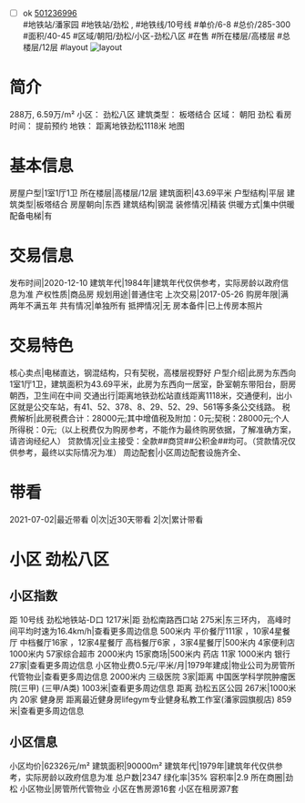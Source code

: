 - [ ] ok [501236996](https://bj.5i5j.com/ershoufang/501236996.html)  
 #地铁站/潘家园 #地铁站/劲松 ,  #地铁线/10号线
#单价/6-8 #总价/285-300 #面积/40-45   #区域/朝阳/劲松/小区-劲松八区 #在售 #所在楼层/高楼层 #总楼层/12层 #layout 
![layout](http://image2a.5i5j.com/bdir/layout/84b56de01d8f494ab7b4a5aaa684dc31.jpg_P5.jpg) 
# 简介 
 288万,  6.59万/m² 
小区： 劲松八区
建筑类型： 板塔结合
区域： 朝阳 劲松
看房时间： 提前预约
地铁： 距离地铁劲松1118米 地图
# 基本信息 
 房屋户型|1室1厅1卫
所在楼层|高楼层/12层
建筑面积|43.69平米
户型结构|平层
建筑类型|板塔结合
房屋朝向|东西
建筑结构|钢混
装修情况|精装
供暖方式|集中供暖
配备电梯|有
# 交易信息 
 发布时间|2020-12-10
建筑年代|1984年|建筑年代仅供参考，实际房龄以政府信息为准
产权性质|商品房
规划用途|普通住宅
上次交易|2017-05-26
购房年限|满两年不满五年
共有情况|单独所有
抵押情况|无
房本备件|已上传房本照片
# 交易特色 
 核心卖点|电梯直达，钢混结构，只有契税，高楼层视野好
户型介绍|此房为东西向1室1厅1卫，建筑面积为43.69平米，此房为东西向一居室，卧室朝东带阳台，厨房朝西，卫生间在中间
交通出行|距离地铁劲松站直线距离1118米，交通便利，出小区就是公交车站，有41、52、378、8、29、52、29、561等多条公交线路。
税费解析|此房税费合计：28000元;其中增值税及附加：0元;契税：28000元;个人所得税：0元;（以上税费仅为购房参考，不能作为最终购房依据，了解准确方案，请咨询经纪人）
贷款情况|业主接受：全款##商贷##公积金##均可。（贷款情况仅供参考，最终以实际情况为准）
周边配套|小区周边配套设施齐全、
# 带看 
 2021-07-02|最近带看	 0|次|近30天带看	 2|次|累计带看
# 小区 劲松八区
## 小区指数 
 距 10号线 劲松地铁站-D口 1217米|距 劲松南路西口站 275米|东三环内， 高峰时间平均时速为16.4km/h|查看更多周边信息
500米内 平价餐厅111家 ，10家4星餐厅
中档餐厅16家 ，12家4星餐厅
高档餐厅6家 ，3家4星餐厅|500米内 4家便利店
1000米内 57家综合超市
2000米内 15家商场|500米内 药店 11家
1000米内 银行 27家|查看更多周边信息
小区物业费0.5元/平米/月|1979年建成|物业公司为房管所代管物业|查看更多周边信息
2000米内 三级医院 3家|距离 中国医学科学院肿瘤医院(三甲) (三甲/A类) 1003米|查看更多周边信息
距离 劲松五区公园 267米|1000米内 20家 健身房
距离最近健身房lifegym专业健身私教工作室(潘家园旗舰店) 859米|查看更多周边信息
## 小区信息 
 小区均价|62326元/m²
建筑面积|90000m²
建筑年代|1979年|建筑年代仅供参考，实际房龄以政府信息为准
总户数|2347
绿化率|35%
容积率|2.9
所在商圈|劲松
小区物业|房管所代管物业
小区在售房源16套
小区在租房源7套
